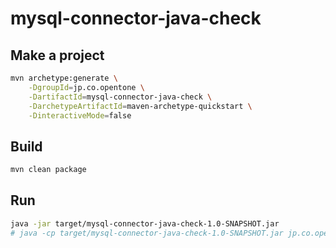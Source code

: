 # mysql-connector-java-check

## Make a project

```sh
mvn archetype:generate \
    -DgroupId=jp.co.opentone \
    -DartifactId=mysql-connector-java-check \
    -DarchetypeArtifactId=maven-archetype-quickstart \
    -DinteractiveMode=false
```

## Build

```sh
mvn clean package
```

## Run

```sh
java -jar target/mysql-connector-java-check-1.0-SNAPSHOT.jar
# java -cp target/mysql-connector-java-check-1.0-SNAPSHOT.jar jp.co.opentone.App
```
